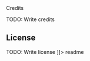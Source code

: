 


<snippet>
  <content><![CDATA[
# ${1:Project Name}
TODO:This is a Ruby script which takes two files. 
 File #1 : Has Assessment Names with question id's (Exported form MOM) 
 File #2 : Has Assessment info 
This script then matches the Assessment names and makes a new output file with all the information.
## Installation
To run this script clone this repository 
## Usage
In the command line cd into the file where you cloned this repository
then run ```ruby script.rb mom.json  assessments.json```
The first file 

## Credits
TODO: Write credits
## License
TODO: Write license
]]></content>
  <tabTrigger>readme</tabTrigger>
</snippet>